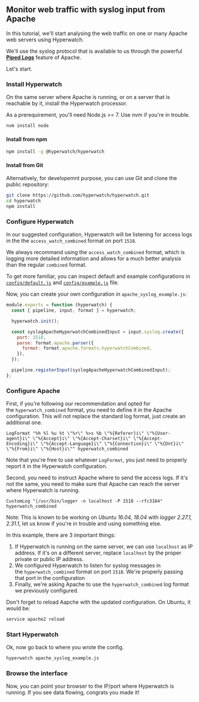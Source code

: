 ## Monitor web traffic with syslog input from Apache

In this tutorial, we'll start analysing the web traffic on one or many Apache web servers using Hyperwatch.

We'll use the syslog protocol that is available to us through the powerful **[Piped Logs](https://httpd.apache.org/docs/2.4/logs.html#piped)** feature of Apache.

Let's start.

### Install Hyperwatch

On the same server where Apache is running, or on a server that is reachable by it, install the Hyperwatch processor.

As a prerequirement, you'll need Node.js &gt;= 7. Use nvm if you're in trouble.

```bash
nvm install node
```

#### Install from npm

```bash
npm install -g @hyperwatch/hyperwatch
```

#### Install from Git

Alternatively, for developemnt purpose, you can use Git and clone the public repository:

```bash
git clone https://github.com/hyperwatch/hyperwatch.git
cd hyperwatch
npm install
```

### Configure Hyperwatch

In our suggested configuration, Hyperwatch will be listening for access logs in the the `access_watch_combined` format on port `1518`.

We always recommand using the `access_watch_combined` format, which is logging more detailed information and allows for a much better analysis than the regular `combined` format.

To get more familiar, you can inspect default and example configurations in [`config/default.js`](<(../../config/default.js)>) and [`config/example.js`](../../config/example.js) file.

Now, you can create your own configuration in `apache_syslog_example.js`:

```javascript
module.exports = function (hyperwatch) {
  const { pipeline, input, format } = hyperwatch;

  hyperwatch.init();

  const syslogApacheHyperwatchCombinedInput = input.syslog.create({
    port: 1518,
    parse: format.apache.parser({
      format: format.apache.formats.hyperwatchCombined,
    }),
  });

  pipeline.registerInput(syslogApacheHyperwatchCombinedInput);
};
```

### Configure Apache

First, if you're following our recommendation and opted for the `hyperwatch_combined` format, you need to define it in the Apache configuration. This will not replace the standard log format, just create an additional one.

```
LogFormat "%h %l %u %t \"%r\" %>s %b \"%{Referer}i\" \"%{User-agent}i\" \"%{Accept}i\" \"%{Accept-Charset}i\" \"%{Accept-Encoding}i\" \"%{Accept-Language}i\" \"%{Connection}i\" \"%{Dnt}i\" \"%{From}i\" \"%{Host}i\"" hyperwatch_combined
```

Note that you're free to use whatever `LogFormat`, you just need to properly report it in the Hyperwatch configuration.

Second, you need to instruct Apache where to send the access logs. If it's not the same, you need to make sure that Apache can reach the server where Hyperwatch is running.

```
CustomLog "|/usr/bin/logger -n localhost -P 1518 --rfc3164" hyperwatch_combined
```

Note: This is known to be working on _Ubuntu 16.04, 18.04_ with _logger 2.27.1, 2.31.1_, let us know if you're in trouble and using something else.

In this example, there are 3 important things:

1. If Hyperwatch is running on the same server, we can use `localhost` as IP address.
   If it's on a different server, replace `localhost` by the proper private or public IP address.
2. We configured Hyperwatch to listen for syslog messages in the `hyperwatch_combined` format on port `1518`.
   We're properly passing that port in the configuration
3. Finally, we're asking Apache to use the `hyperwatch_combined` log format we previously configured.

Don't forget to reload Aapche with the updated configuration. On Ubuntu, it would be:

```bash
service apache2 reload
```

### Start Hyperwatch

Ok, now go back to where you wrote the config.

```bash
hyperwatch apache_syslog_example.js
```

### Browse the interface

Now, you can point your browser to the IP/port where Hyperwatch is running. If you see data flowing, congrats you made it!
